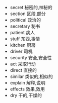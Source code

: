 - secret 秘密的,神秘的
- section 区段,部分
- political 政治的
- secretary 秘书
- patient 病人
- stuff 东西,事情
- kitchen 厨房
- driver 司机
- security 安全,安全性
- act 采取行动
- direct 直接的
- similar 类似的,相似的
- explain 解释,说明
- effects 效果,效用
- dry 干的,干燥的